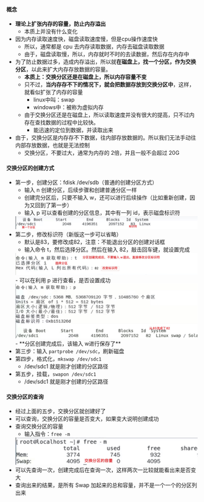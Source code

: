 #### 概念
- **理论上扩张内存的容量，防止内存溢出**
  - 本质上并没有什么变化
- 因为内存读取速度快，磁盘读取速度慢，但是cpu操作速度快
  - 所以，通常都是 cpu 去内存读取数据，内存去磁盘读取数据
  - 由于，磁盘读取慢，所以，内存就时不时的去读数据，然后存在内存中
- 为了防止数据过多，造成内存溢出，所以就**在磁盘上，找一个分区，作为交换分区**，以此来扩大内存存放数据的容量。
  - **本质上：交换分区还是在磁盘上，所以内存容量不变**
  - 只不过，**当内存存不下的情况下，就会把数据存放到交换分区中**，这样，就看似扩张了内存的容量
    - linux中叫：swap
    - windows中：被称为虚拟内存
  - 由于交换分区还是在磁盘上，所以读取速度并没有很大的提高，只不过内存在查找数据的过程中比较快。
    - 能迅速的定位到数据，并读取出来
- 由于，交换分区是内存存不下数据，往内部存放数据的。所以我们无法手动往内部存放数据，也就是无法控制
  - 交换分区，不要过大，通常为内存的 2倍，并且一般不会超过 20G

#### 交换分区的创建方式
- 第一步，创建分区：fdisk /dev/sdb（普通的创建分区方式）
  - 输入 n 创建分区，后续步骤和创建普通分区一样
  - 创建完分区后，只要不输入 w，还可以进行后续操作（比如重新创建，因为又回到了第一步）
  - 输入 p 可以查看创建的分区信息，其中有一列 id，表示磁盘标识符
  <img src='../../imgs/img17.png' />
- 第二步，修改标识符（新版这一步可以省略）
  - 默认是83，要修改成82，注意：不能退出分区的创建对话框
  - 输入命令 t，然后选择分区。然后在输入 82，敲击回车键，就设置完成
  <img src='../../imgs/img18.png' />
  - 可以在利用 p 进行查看，是否设置成功
  <img src='../../imgs/img19.png' />
  - **分区创建完成后，该输入 w进行保存了**
- 第三步：输入 `partprobe /dev/sdc`，刷新磁盘
- 第四步，格式化，`mkswap /dev/sdc1`
  - /dev/sdc1 就是刚才创建的分区路径
- 第五步，挂载，`swapon /dev/sdc1`
  - /dev/sdc1 就是刚才创建的分区路径

#### 交换分区的查询
- 经过上面的五步，交换分区就创建好了
- 可以查询，交换分区的容量是否变大，如果变大说明创建成功
- 查询交换分区的容量
  - 输入指令：`free -m`
  <img src='../../imgs/img20.png' />
- 可以先查询一次，创建完成后在查询一次，这样两次一比较就能看出来是否变大
- 查询出来的结果，是所有 Swap 加起来的总和容量，并不是一个一个的分区列出来